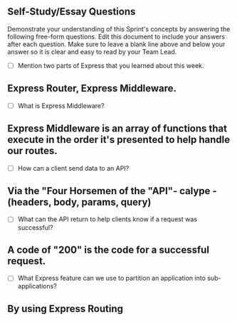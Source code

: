 ## Self-Study/Essay Questions

Demonstrate your understanding of this Sprint's concepts by answering the following free-form questions. Edit this document to include your answers after each question. Make sure to leave a blank line above and below your answer so it is clear and easy to read by your Team Lead.

- [ ] Mention two parts of Express that you learned about this week.

## Express Router, Express Middleware.

- [ ] What is Express Middleware?

## Express Middleware is an array of functions that execute in the order it's presented to help handle our routes. 

- [ ] How can a client send data to an API?

## Via the "Four Horsemen of the "API"- calype  - (headers, body, params, query)


- [ ] What can the API return to help clients know if a request was successful?

## A code of "200" is the code for a successful request.

- [ ] What Express feature can we use to partition an application into sub-applications?

## By using Express Routing

